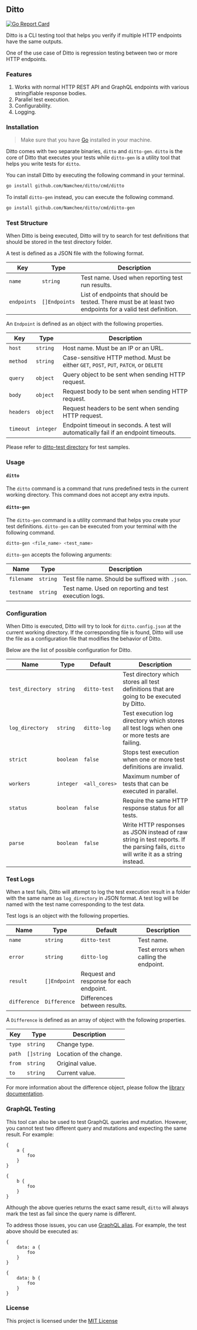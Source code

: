 ## Ditto

[![Go Report Card](https://goreportcard.com/badge/github.com/Namchee/ditto)](https://goreportcard.com/report/github.com/Namchee/ditto)

Ditto is a CLI testing tool that helps you verify if multiple HTTP endpoints have the same outputs. 

One of the use case of Ditto is regression testing between two or more HTTP endpoints.

### Features

1. Works with normal HTTP REST API and GraphQL endpoints with various stringifiable response bodies.
2. Parallel test execution.
3. Configurability.
4. Logging.

### Installation

> Make sure that you have [Go](https://golang.org/doc/install) installed in your machine.

Ditto comes with two separate binaries, `ditto` and `ditto-gen`. `ditto` is the core of Ditto that executes your tests while `ditto-gen` is a utility tool that helps you write tests for `ditto`.

You can install Ditto by executing the following command in your terminal.

```bash
go install github.com/Namchee/ditto/cmd/ditto
```

To install `ditto-gen` instead, you can execute the following command.

```bash
go install github.com/Namchee/ditto/cmd/ditto-gen
```

### Test Structure

When Ditto is being executed, Ditto will try to search for test definitions that should be stored in the test directory folder.

A test is defined as a JSON file with the following format.

Key | Type | Description
--- | ---- | -----------
`name` | `string` | Test name. Used when reporting test run results.
`endpoints` | `[]Endpoints` | List of endpoints that should be tested. There must be at least two endpoints for a valid test definition.

An `Endpoint` is defined as an object with the following properties.

Key | Type | Description
--- | ---- | -----------
`host` | `string` | Host name. Must be an IP  or an URL.
`method` | `string` | Case-sensitive HTTP method. Must be either `GET`, `POST`, `PUT`, `PATCH`, or `DELETE`
`query` | `object` | Query object to be sent when sending HTTP request.
`body` | `object` | Request body to be sent when sending HTTP request.
`headers` | `object` | Request headers to be sent when sending HTTP request.
`timeout` | `integer` | Endpoint timeout in seconds. A test will automatically fail if an endpoint timeouts.

Please refer to [ditto-test directory](./ditto-test) for test samples.

### Usage

#### `ditto`

The `ditto` command is a command that runs predefined tests in the current working directory. This command does not accept any extra inputs.

#### `ditto-gen`

The `ditto-gen` command is a utility command that helps you create your test definitions. `ditto-gen` can be executed from your terminal with the following command.

```bash
ditto-gen <file_name> <test_name>
```

`ditto-gen` accepts the following arguments:

Name | Type | Description
--- | ---- | -----------
`filename` | `string` | Test file name. Should be suffixed with `.json`.
`testname` | `string` | Test name. Used on reporting and test execution logs.

### Configuration

When Ditto is executed, Ditto will try to look for `ditto.config.json` at the current working directory. If the corresponding file is found, Ditto will use the file as a configuration file that modifies the behavior of Ditto.

Below are the list of possible configuration for Ditto.

Name | Type | Default | Description
---- | ---- | ------- | -----------
`test_directory` | `string` | `ditto-test` | Test directory which stores all test definitions that are going to be executed by Ditto.
`log_directory` | `string` | `ditto-log` | Test execution log directory which stores all test logs when one or more tests are failing.
`strict` | `boolean` | `false` | Stops test execution when one or more test definitions are invalid.
`workers` | `integer` | `<all_cores>` | Maximum number of tests that can be executed in parallel.
`status` | `boolean` | `false` | Require the same HTTP response status for all tests.
`parse` | `boolean` | `false` | Write HTTP responses as JSON instead of raw string in test reports. If the parsing fails, `ditto` will write it as a string instead.

### Test Logs

When a test fails, Ditto will attempt to log the test execution result in a folder with the same name as `log_directory` in JSON format. A test log will be named with the test name corresponding to the test data.

Test logs is an object with the following properties.

Name | Type | Default | Description
---- | ---- | ------- | -----------
`name` | `string` | `ditto-test` | Test name.
`error` | `string` | `ditto-log` | Test errors when calling the endpoint.
`result` | `[]Endpoint` | Request and response for each endpoint.
`difference` | `Difference` | Differences between results.

A `Difference` is defined as an array of object with the following properties.

Key | Type | Description
--- | ---- | -----------
`type` | `string` | Change type.
`path` | `[]string` | Location of the change.
`from` | `string` | Original value.
`to` | `string` | Current value.

For more information about the difference object, please follow the [library documentation](https://github.com/r3labs/diff).

### GraphQL Testing

This tool can also be used to test GraphQL queries and mutation. However, you cannot test two different query and mutations and expecting the same result. For example:

```
{
    a {
        foo
    }
}
```

```
{
    b {
        foo
    }    
}
```

Although the above queries returns the exact same result, `ditto` will always mark the test as fail since the query name is different.

To address those issues, you can use [GraphQL alias](https://graphql.org/learn/queries/#aliases). For example, the test above should be executed as:

```
{
    data: a {
        foo
    }
}
```

```
{
    data: b {
        foo
    }
}
```

### License

This project is licensed under the [MIT License](./LICENSE)